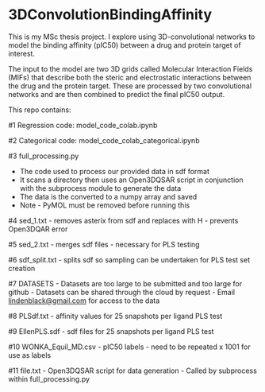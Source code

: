# 3DConvolutionBindingAffinity

This is my MSc thesis project. I explore using 3D-convolutional networks to model the binding affinity (pIC50) between a drug and protein target of interest. 

The input to the model are two 3D grids called Molecular Interaction Fields (MIFs) that describe both the steric and electrostatic interactions between the drug and the protein target. These are processed by two convolutional networks and are then combined to predict the final pIC50 output. 


This repo contains:

#1 Regression code: model_code_colab.ipynb

#2 Categorical code: model_code_colab_categorical.ipynb

#3 full_processing.py
   - The code used to process our provided data in sdf format
   - It scans a directory then uses an Open3DQSAR script in conjunction with the subprocess module to generate the data
   - The data is the converted to a numpy array and saved
   - Note - PyMOL must be removed before running this

#4 sed_1.txt
    - removes asterix from sdf and replaces with H
    - prevents Open3DQAR error

#5 sed_2.txt
    - merges sdf files
    - necessary for PLS testing

#6 sdf_split.txt
    - splits sdf so sampling can be undertaken for PLS test set creation

#7 DATASETS
    - Datasets are too large to be submitted and too large for github
    - Datasets can be shared through the cloud by request
    - Email lindenblack@gmail.com for access to the data

#8 PLSdf.txt
    - affinity values for 25 snapshots per ligand PLS test

#9 EllenPLS.sdf
    - sdf files for 25 snapshots per ligand PLS test

#10 WONKA_Equil_MD.csv
    - pIC50 labels
    - need to be repeated x 1001 for use as labels

#11 file.txt
    - Open3DQSAR script for data generation
    - Called by subprocess within full_processing.py

